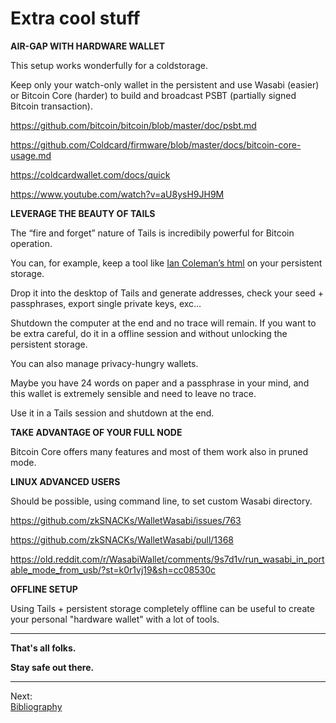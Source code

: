 # Extra cool stuff

**AIR-GAP WITH HARDWARE WALLET**

This setup works wonderfully for a coldstorage. 

Keep only your watch-only wallet in the persistent and use Wasabi (easier) or Bitcoin Core (harder) to build and broadcast PSBT (partially signed Bitcoin transaction).

https://github.com/bitcoin/bitcoin/blob/master/doc/psbt.md

https://github.com/Coldcard/firmware/blob/master/docs/bitcoin-core-usage.md

https://coldcardwallet.com/docs/quick

https://www.youtube.com/watch?v=aU8ysH9JH9M

**LEVERAGE THE BEAUTY OF TAILS**

The “fire and forget” nature of Tails is incredibily powerful for Bitcoin operation. 

You can, for example, keep a tool like [Ian Coleman’s html](https://github.com/iancoleman/bip39) on your persistent storage. 

Drop it into the desktop of Tails and generate addresses, check your seed + passphrases, export single private keys, exc… 

Shutdown the computer at the end and no trace will remain. If you want to be extra careful, do it in a offline session and without unlocking the persistent storage. 

You can also manage privacy-hungry wallets. 

Maybe you have 24 words on paper and a passphrase in your mind, and this wallet is extremely sensible and need to leave no trace. 

Use it in a Tails session and shutdown at the end. 

**TAKE ADVANTAGE OF YOUR FULL NODE**

Bitcoin Core offers many features and most of them work also in pruned mode. 

**LINUX ADVANCED USERS**

Should be possible, using command line, to set custom Wasabi directory.

https://github.com/zkSNACKs/WalletWasabi/issues/763

https://github.com/zkSNACKs/WalletWasabi/pull/1368

https://old.reddit.com/r/WasabiWallet/comments/9s7d1v/run_wasabi_in_portable_mode_from_usb/?st=k0r1vj19&sh=cc08530c

**OFFLINE SETUP**

Using Tails + persistent storage completely offline can be useful to create your personal "hardware wallet" with a lot of tools. 

---

**That's all folks.**

**Stay safe out there.**

---
Next:  
[Bibliography](Bibliography.md)
